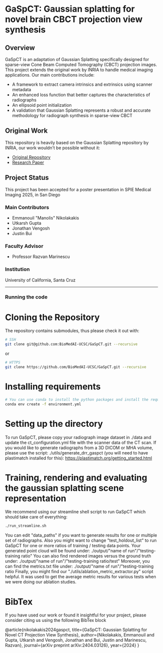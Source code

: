 # GaSpCT: Gaussian splatting for novel brain CBCT projection view synthesis

## Overview
GaSpCT is an adaptation of Gaussian Splatting specifically designed for sparse-view Cone Beam Computed Tomography (CBCT) projection images. This project extends the original work by INRIA to handle medical imaging applications.
Our main contributions include:
- A framework to extract camera intrinsics and extrinsics using scanner metadata
- An enhanced loss function that better captures the characteristics of radiographs
- An ellipsoid point initialization
- A validation that Gaussian Splatting represents a robust and accurate methodology for radiograph synthesis in sparse-view CBCT

## Original Work
This repository is heavily based on the Gaussian Splatting repository by INRIA, our work wouldn't be possible without it:
- [Original Repository](https://github.com/graphdeco-inria/gaussian-splatting)
- [Research Paper](https://repo-sam.inria.fr/fungraph/3d-gaussian-splatting/3d_gaussian_splatting_high.pdf)

## Project Status
This project has been accepted for a poster presentation in SPIE Medical Imaging 2025, in San Diego


### Main Contributors
- Emmanouil "Manolis" Nikolakakis
- Utkarsh Gupta
- Jonathan Vengosh
- Justin Bui

### Faculty Advisor
- Professor Razvan Marinescu

### Institution
University of California, Santa Cruz

---
### Running the code

# Cloning the Repository

The repository contains submodules, thus please check it out with:

```bash
# SSH
git clone git@github.com:BioMedAI-UCSC/GaSpCT.git --recursive
```
or

```bash
# HTTPS
git clone https://github.com/BioMedAI-UCSC/GaSpCT.git --recursive
```

# Installing requirements
```bash
# You can use conda to install the python packages and install the required submodules using the appropriate channels
conda env create -f environment.yml
```

# Setting up the directory

To run GaSpCT, please copy your radiograph image dataset in ./data and update the ct_configuration.yml file with the scanner data of the CT scan.
If you would like to generate radiographs from a 3D DICOM or MHA volume, please use the script: ./utils/generate_drr_gaspct (you will need to have plastimatch installed for this): https://plastimatch.org/getting_started.html

# Training, rendering and evaluating the gaussian splatting scene representation

We recommend using our streamline shell script to run GaSpCT which should take care of everything:

```bash
./run_streamline.sh
```

You can edit "data_paths" if you want to generate results for one or multiple set of radiographs. Also you might want to change "test_holdout_list" to run GaSpCT for one or more ratios of training / testing data points.
Your generated point cloud will be found under: ./output/"name of run"/"testing-training ratio"
You can also find rendered images versus the ground truth under: ./output/"name of run"/"testing-training ratio/test"
Moreover, you can find the metrics.txt file under: ./output/"name of run"/"testing-training ratio
Finally, you might find our "./utils/ablation_metric_extractor.py" script helpful. It was used to get the average metric results for various tests when we were doing our ablation studies.

# BibTex

If you have used our work or found it insightful for your project, please consider citing us using the following BibTex block

@article{nikolakakis2024gaspct,
  title={GaSpCT: Gaussian Splatting for Novel CT Projection View Synthesis},
  author={Nikolakakis, Emmanouil and Gupta, Utkarsh and Vengosh, Jonathan and Bui, Justin and Marinescu, Razvan},
  journal={arXiv preprint arXiv:2404.03126},
  year={2024}
}

